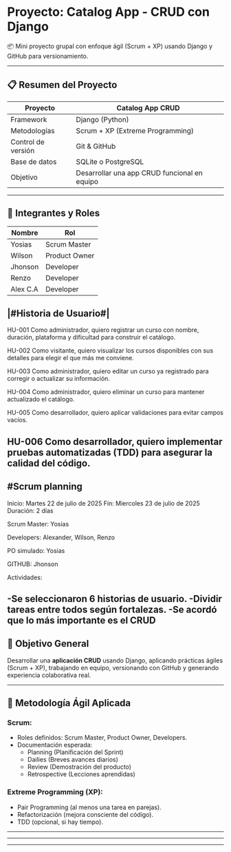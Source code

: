 # Proyecto: Catalog App - CRUD con Django

📦 Mini proyecto grupal con enfoque ágil (Scrum + XP) usando Django y GitHub para versionamiento.

---

## 📋 Resumen del Proyecto

| Proyecto        | Catalog App CRUD                         |
|-----------------|-------------------------------------------|
| Framework       | Django (Python)                           |
| Metodologías    | Scrum + XP (Extreme Programming)          |
| Control de versión | Git & GitHub                         |
| Base de datos   | SQLite o PostgreSQL                      |
| Objetivo        | Desarrollar una app CRUD funcional en equipo |

---

## 👥 Integrantes y Roles

| Nombre      | Rol              |
|-------------|------------------|
| Yosias      | Scrum Master     |
| Wilson      | Product Owner    |
| Jhonson     | Developer        |
| Renzo       | Developer        |
| Alex C.A    | Developer        |

|#Historia de Usuario#|
-------------------------------------------------------------------------------------------------------------------------------
HU-001	Como administrador, quiero registrar un curso con nombre, duración, plataforma y dificultad para construir el catálogo.

HU-002	Como visitante, quiero visualizar los cursos disponibles con sus detalles para elegir el que más me conviene.

HU-003	Como administrador, quiero editar un curso ya registrado para corregir o actualizar su información.

HU-004	Como administrador, quiero eliminar un curso para mantener actualizado el catálogo.

HU-005	Como desarrollador, quiero aplicar validaciones para evitar campos vacíos.

HU-006	Como desarrollador, quiero implementar pruebas automatizadas (TDD) para asegurar la calidad del código.
-------------------------------------------------------------------------------------------------------------------------------


#Scrum planning
------------------------------------------
Inicio: Martes 22 de julio de 2025
Fin: Miercoles 23 de julio de 2025
Duración: 2 días

Scrum Master: Yosias

Developers: Alexander, Wilson, Renzo

PO simulado: Yosias

GITHUB: Jhonson

Actividades:

-Se seleccionaron 6 historias de usuario.
-Dividir tareas entre todos según fortalezas.
-Se acordó que lo más importante es el CRUD
--------------------------------------------


## 🎯 Objetivo General

Desarrollar una **aplicación CRUD** usando Django, aplicando prácticas ágiles (Scrum + XP), trabajando en equipo, versionando con GitHub y generando experiencia colaborativa real.

---

## 🔄 Metodología Ágil Aplicada

### Scrum:
- Roles definidos: Scrum Master, Product Owner, Developers.
- Documentación esperada:
  - Planning (Planificación del Sprint)
  - Dailies (Breves avances diarios)
  - Review (Demostración del producto)
  - Retrospective (Lecciones aprendidas)

### Extreme Programming (XP):
- Pair Programming (al menos una tarea en parejas).
- Refactorización (mejora consciente del código).
- TDD (opcional, si hay tiempo).
-------------------------------
---
----------------
